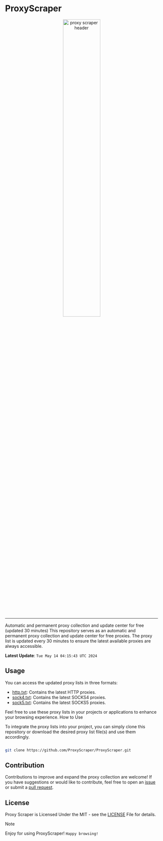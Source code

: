 
# ProxyScraper


<div style="text-align: center; pedding: 6px; margin: 6px;">
    <a href="#" title="Proxy Scraper Download Free Proxy List">
        <img src="https://raw.githubusercontent.com/ProxyScraper/ProxyScraper/main/.github/workflows/Proxy-Scraper.png" alt="proxy scraper header" style="width: 50%;">
    </a>
</div>

---

Automatic and permanent proxy collection and update center for free (updated 30 minutes)
This repository serves as an automatic and permanent proxy collection and update center for free proxies. The proxy list is updated every 30 minutes to ensure the latest available proxies are always accessible.



**Latest Update**: `Tue May 14 04:15:43 UTC 2024`




























































































































































































































































































































































































































































































































































































































































































































































































































































































































































































































































































































































































































































































































































































































































































































































































































































































































































































































































































































































































































































































































































































































































































































































































































































































































































































































































































































































































































































































































































































































































































































































































































































































































































































































































































































































































## Usage


You can access the updated proxy lists in three formats:

- [http.txt](): Contains the latest HTTP proxies.
- [sock4.txt](): Contains the latest SOCKS4 proxies.
- [sock5.txt](): Contains the latest SOCKS5 proxies.


Feel free to use these proxy lists in your projects or applications to enhance your browsing experience.
How to Use

To integrate the proxy lists into your project, you can simply clone this repository or download the desired proxy list file(s) and use them accordingly.

```bash

git clone https://github.com/ProxyScraper/ProxyScraper.git
```


## Contribution


Contributions to improve and expand the proxy collection are welcome! If you have suggestions or would like to contribute, feel free to open an [issue](https://github.com/ProxyScraper/ProxyScraper/issues 'issues') or submit a [pull request](https://github.com/ProxyScraper/ProxyScraper/pulls 'pull request').


## License

Proxy Scraper is Licensed Under the MIT - see the [LICENSE](https://github.com/ProxyScraper/ProxyScraper/blob/main/LICENSE 'License') File for details.



>[!NOTE]
>Enjoy for using ProxyScraper! `Happy browsing!`

